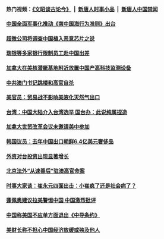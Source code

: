 #### 热门视频：[《文昭谈古论今》](https://github.com/gfw-breaker/wenzhao/blob/master/README.md?t=10230033) &nbsp;|&nbsp; [新唐人时事小品](https://github.com/gfw-breaker/ntdtv-comedy/blob/master/README.md?t=10230033) &nbsp;|&nbsp; [新唐人中国禁闻](https://github.com/gfw-breaker/ntdtv-news/blob/master/README.md?t=10230033)

#### [中国全面军事化推动《南中国海行为准则》出台](../pages/zyyyoeqqvi/4624753.md?t=10230033) 

#### [超微公司将调查中国植入恶意芯片之说](../pages/zyyyoeqqvi/4624679.md?t=10230033) 

#### [瑞银等多家银行限制员工赴中国出差](../pages/zyyyoeqqvi/4624137.md?t=10230033) 

#### [加拿大在美核潜艇基地附近放置中国产高科技监测设备 ](../pages/zyyyoeqqvi/4624122.md?t=10230033) 

#### [中共澳门书记跳楼和高官自杀](../pages/zyyyoeqqvi/4623642.md?t=10230033) 

#### [美官员：贸易战不影响美液化天然气出口 ](../pages/zyyyoeqqvi/4624061.md?t=10230033) 

#### [台湾：中国大陆介入台湾选举  国台办：此说纯属捏造](../pages/zyyyoeqqvi/4624038.md?t=10230033) 

#### [加拿大世贸改革会议未邀请美中参加](../pages/zyyyoeqqvi/4623629.md?t=10230033) 

#### [韩国议员：去年中国出口朝鲜6.4亿美元奢侈品 ](../pages/zyyyoeqqvi/4623581.md?t=10230033) 

#### [外资对台投资出现显著增长](../pages/zyyyoeqqvi/4623572.md?t=10230033) 

#### [北京法外“从速善后”驻澳高官命案 ](../pages/zyyyoeqqvi/4623563.md?t=10230033) 

#### [时事大家谈：崔永元四面出击：小崔疯了还是社会病了？](../pages/zyyyoeqqvi/4623583.md?t=10230033) 

#### [蓬佩奥建议拉美警惕中国  中国激烈批评 ](../pages/zyyyoeqqvi/4623523.md?t=10230033) 

#### [中国称美国不应单方面退出《中导条约》](../pages/zyyyoeqqvi/4623483.md?t=10230033) 

#### [ 美财长称不担心中国经济放缓或殃及他人  ](../pages/zyyyoeqqvi/4623473.md?t=10230033) 

